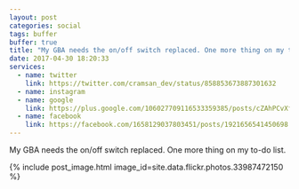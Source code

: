 ```yaml
---
layout: post
categories: social
tags: buffer
buffer: true
title: "My GBA needs the on/off switch replaced. One more thing on my to-do list."
date: 2017-04-30 18:20:33
services: 
  - name: twitter
    link: https://twitter.com/cramsan_dev/status/858853673887301632
  - name: instagram
  - name: google
    link: https://plus.google.com/106027709116533359385/posts/cZAhPCvXfvA
  - name: facebook
    link: https://facebook.com/1658129037803451/posts/1921656541450698
---
```


My GBA needs the on/off switch replaced. One more thing on my to-do list.

{% include post_image.html image_id=site.data.flickr.photos.33987472150 %}
